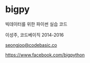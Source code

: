 # bigpy
빅데이터를 위한 파이썬 실습 코드

이성주, 코드베이직 2014-2016

seongjoo@codebasic.co

https://www.facebook.com/bigpython 
